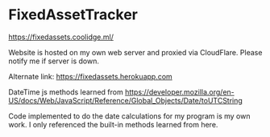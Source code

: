 # FixedAssetTracker

https://fixedassets.coolidge.ml/

Website is hosted on my own web server and proxied via CloudFlare. Please notify me if server is down.

Alternate link: https://fixedassets.herokuapp.com


DateTime js methods learned from https://developer.mozilla.org/en-US/docs/Web/JavaScript/Reference/Global_Objects/Date/toUTCString

Code implemented to do the date calculations for my program is my own work. I only referenced the built-in methods learned from here.
